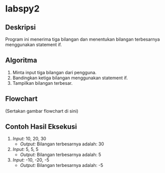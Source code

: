 # labspy2

## Deskripsi
Program ini menerima tiga bilangan dan menentukan bilangan terbesarnya menggunakan statement if.

## Algoritma
1. Minta input tiga bilangan dari pengguna.
2. Bandingkan ketiga bilangan menggunakan statement if.
3. Tampilkan bilangan terbesar.

## Flowchart
(Sertakan gambar flowchart di sini)

## Contoh Hasil Eksekusi
1. *Input:* 10, 20, 30
   - *Output:* Bilangan terbesarnya adalah: 30
2. *Input:* 5, 5, 5
   - *Output:* Bilangan terbesarnya adalah: 5
3. *Input:* -10, -20, -5
   - *Output:* Bilangan terbesarnya adalah: -5
